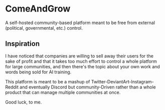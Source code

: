 # ComeAndGrow
A self-hosted community-based platform meant to be free from external (political, governmental, etc.) control.

## Inspiration
I have noticed that companies are willing to sell away their users for the sake of profit and that it takes too much effort to control a whole platform for large communities, and then there's the topic about your own work and words being sold for AI training.

This platform is meant to be a mashup of Twitter-DeviantArt-Instagram-Reddit and eventually Discord but community-Driven rather than a whole product that can manage multiple communities at once.

Good luck, to me.